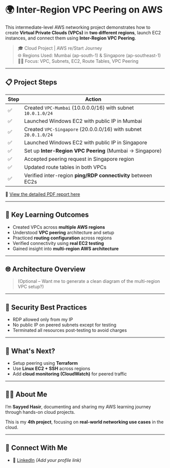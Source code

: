 # 🌍 Inter-Region VPC Peering on AWS

This intermediate-level AWS networking project demonstrates how to create **Virtual Private Clouds (VPCs)** in **two different regions**, launch EC2 instances, and connect them using **Inter-Region VPC Peering**.

> 🎓 Cloud Project | AWS re/Start Journey  
> 🌐 Regions Used: Mumbai (ap-south-1) & Singapore (ap-southeast-1)  
> 🧑‍💻 Focus: VPC, Subnets, EC2, Route Tables, VPC Peering

---

## 📋 Project Steps

| Step | Action |
|------|--------|
| ✅ | Created `VPC-Mumbai` (10.0.0.0/16) with subnet `10.0.1.0/24` |
| ✅ | Launched Windows EC2 with public IP in Mumbai |
| ✅ | Created `VPC-Singapore` (20.0.0.0/16) with subnet `20.0.1.0/24` |
| ✅ | Launched Windows EC2 with public IP in Singapore |
| ✅ | Set up **Inter-Region VPC Peering** (Mumbai → Singapore) |
| ✅ | Accepted peering request in Singapore region |
| ✅ | Updated route tables in both VPCs |
| ✅ | Verified inter-region **ping/RDP connectivity** between EC2s |

📄 [View the detailed PDF report here](Inter-Region-VPC-Peering-AWS.pdf)

---

## 🧠 Key Learning Outcomes

- Created VPCs across **multiple AWS regions**
- Understood **VPC peering** architecture and setup
- Practiced **routing configuration** across regions
- Verified connectivity using **real EC2 testing**
- Gained insight into **multi-region AWS architecture**

---

## 🌐 Architecture Overview

> (Optional – Want me to generate a clean diagram of the multi-region VPC setup?)

---

## 🔐 Security Best Practices

- RDP allowed only from my IP
- No public IP on peered subnets except for testing
- Terminated all resources post-testing to avoid charges

---

## 🔄 What's Next?

- Setup peering using **Terraform**
- Use **Linux EC2 + SSH** across regions
- Add **cloud monitoring (CloudWatch)** for peered traffic

---

## 🙋‍♂️ About Me

I’m **Sayyed Hasir**, documenting and sharing my AWS learning journey through hands-on cloud projects.

This is my **4th project**, focusing on **real-world networking use cases** in the cloud.

---

## 🔗 Connect With Me

- 💼 [LinkedIn](https://www.linkedin.com) *(Add your profile link)*

